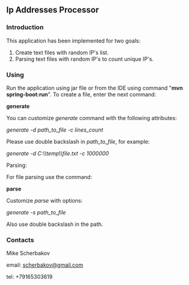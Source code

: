 ## Ip Addresses Processor

### Introduction

This application has been implemented for two goals:
1. Create text files with random IP's list.
2. Parsing text files with random IP's to count unique IP's.

### Using

Run the application using jar file or from the IDE using command "__mvn spring-boot:run__".
To create a file, enter the next command: 

__generate__

You can customize _generate_ command with the following attributes:

_generate -d path_to_file  -c lines_count_

Please use double backslash in _path_to_file_, for example:

_generate -d C:\\\\temp\\\\file.txt -c 1000000_

Parsing:

For file parsing use the command:

__parse__

Customize _parse_ with options:

_generate -s path_to_file_

Also use double backslash in the path.

### Contacts

Mike Scherbakov

email: scherbakov@gmail.com

tel: +79165303619